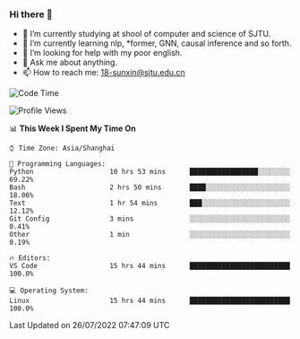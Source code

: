 ### Hi there 👋

<!--
**sunxin000/sunxin000** is a ✨ _special_ ✨ repository because its `README.md` (this file) appears on your GitHub profile.

Here are some ideas to get you started:

- 🔭 I’m currently working on ...
- 🌱 I’m currently learning ...
- 👯 I’m looking to collaborate on ...
- 🤔 I’m looking for help with ...
- 💬 Ask me about ...
- 📫 How to reach me: ...
- 😄 Pronouns: ...
- ⚡ Fun fact: ...
-->
- 🏫 I’m currently studying at shool of computer and science of SJTU.
- 🌱 I’m currently learning nlp, \*former, GNN, causal inference and so forth.
- 🤔 I’m looking for help with my poor english.
- 💬 Ask me about anything.
- 📫 How to reach me: 18-sunxin@sjtu.edu.cn
<!--START_SECTION:waka-->
![Code Time](http://img.shields.io/badge/Code%20Time-275%20hrs%207%20mins-blue)

![Profile Views](http://img.shields.io/badge/Profile%20Views-3-blue)

📊 **This Week I Spent My Time On** 

```text
⌚︎ Time Zone: Asia/Shanghai

💬 Programming Languages: 
Python                   10 hrs 53 mins      █████████████████░░░░░░░░   69.22% 
Bash                     2 hrs 50 mins       ████░░░░░░░░░░░░░░░░░░░░░   18.06% 
Text                     1 hr 54 mins        ███░░░░░░░░░░░░░░░░░░░░░░   12.12% 
Git Config               3 mins              ░░░░░░░░░░░░░░░░░░░░░░░░░   0.41% 
Other                    1 min               ░░░░░░░░░░░░░░░░░░░░░░░░░   0.19%

🔥 Editors: 
VS Code                  15 hrs 44 mins      █████████████████████████   100.0%

💻 Operating System: 
Linux                    15 hrs 44 mins      █████████████████████████   100.0%

```


 Last Updated on 26/07/2022 07:47:09 UTC
<!--END_SECTION:waka-->
